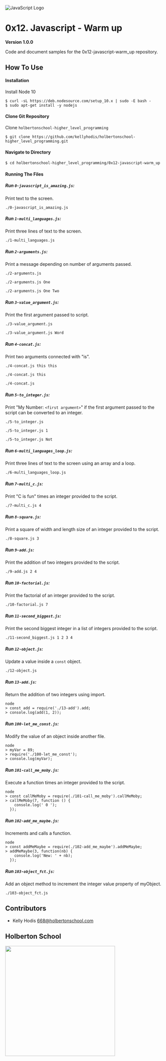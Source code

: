 ![JavaScript Logo](https://live.staticflickr.com/3701/19224697601_6b600f21eb.jpg)

# 0x12. Javascript - Warm up

**Version 1.0.0**

Code and document samples for the 0x12-javascript-warm_up repository. 

## How To Use

#### Installation

Install Node 10
```
$ curl -sL https://deb.nodesource.com/setup_10.x | sudo -E bash -
$ sudo apt-get install -y nodejs
```

#### Clone Git Repository

Clone `holbertonschool-higher_level_programming`
```
$ git clone https://github.com/kellyhodis/holbertonschool-higher_level_programming.git
```

#### Navigate to Directory

```
$ cd holbertonschool-higher_level_programming/0x12-javascript-warm_up
```

#### Running The Files

##### Run `0-javascript_is_amazing.js`:

Print text to the screen.

`./0-javascript_is_amazing.js`

##### Run `1-multi_languages.js`:

Print three lines of text to the screen.

`./1-multi_languages.js`

##### Run `2-arguments.js`:

Print a message depending on number of arguments passed.

`./2-arguments.js`

`./2-arguments.js One`

`./2-arguments.js One Two`

##### Run `3-value_argument.js`:

Print the first argument passed to script.

`./3-value_argument.js`

`./3-value_argument.js Word`

##### Run `4-concat.js`:

Print two arguments connected with "is".

`./4-concat.js this this`

`./4-concat.js this`

`./4-concat.js`

##### Run `5-to_integer.js`:

Print "My Number: `<first argument>`" if the first argument passed to the script can be converted to an integer.

`./5-to_integer.js`

`./5-to_integer.js 1`

`./5-to_integer.js Not`

##### Run `6-multi_languages_loop.js`:

Print three lines of text to the screen using an array and a loop.

`./6-multi_languages_loop.js`

##### Run `7-multi_c.js`:

Print "C is fun" times an integer provided to the script.

`./7-multi_c.js 4`

##### Run `8-square.js`:

Print a square of width and length size of an integer provided to the script.

`./8-square.js 3`

##### Run `9-add.js`:

Print the addition of two integers provided to the script.

`./9-add.js 2 4`

##### Run `10-factorial.js`:

Print the factorial of an integer provided to the script.

`./10-factorial.js 7`

##### Run `11-second_biggest.js`:

Print the second biggest integer in a list of integers provided to the script.

`./11-second_biggest.js 1 2 3 4`

##### Run `12-object.js`:

Update a value inside a `const` object.

`./12-object.js`

##### Run `13-add.js`:

Return the addition of two integers using import.

```
node
> const add = require('./13-add').add;
> console.log(add(1, 2));
```

##### Run `100-let_me_const.js`:

Modify the value of an object inside another file.

```
node
> myVar = 89;
> require('./100-let_me_const');
> console.log(myVar);
```

##### Run `101-call_me_moby.js`:

Execute a function times an integer provided to the script.

```
node
> const callMeMoby = require(./101-call_me_moby').callMeMoby;
> callMeMoby(7, function () {
    console.log(' 0 ');
  });
```

##### Run `102-add_me_maybe.js`:

Increments and calls a function.

```
node
> const addMeMaybe = require(./102-add_me_maybe').addMeMaybe;
> addMeMaybe(3, function(nb) {
    console.log('New: ' + nb);
  });
```

##### Run `103-object_fct.js`:

Add an object method to increment the integer value property of myObject.

`./103-object_fct.js`

## Contributors

- Kelly Hodis <668@holbertonschool.com>

## Holberton School
<a href="url" alt="Holberton logo"><img src="https://lh4.googleusercontent.com/yUzaviDgzDIq4-ZHp9k0YU5fsz0nOdekNRt1qHgp7Qdlw5BNfe6bETEf5ZWd-Vkn_m57BPx7HcDrwFK41ptLnQLTNipWmTAtiQwZL_8s97Nkzn94xP7XVKb3RnV0fx8QEZoxlkVd" width="350"></a>
